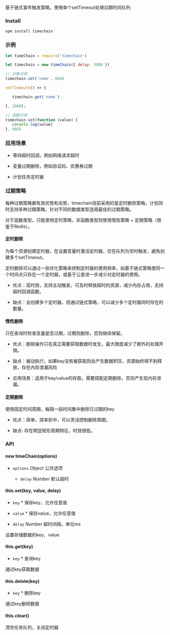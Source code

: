 基于链式事件触发策略，使用单个setTimeout处理过期时间队列

### Install

```
npm install timechain
```

### 示例

```js
let timeChain = require('timechain')

let timechain = new timeChain({ delay: 3000 })

// 对象示例
timechain.set('name', 666)

setTimeout(() => {

   timechain.get('name')

}, 2000);

// 函数示例
timechain.set(function (value) {
   console.log(value)
}, 888)
```

### 应用场景

* 等待超时回调，例如网络请求超时

* 变量过期删除，例如验证码、优惠券过期

* 计划任务定时器


### 过期策略

每种过期策略都有其优势和劣势，timechain目前采用的是定时删除策略。计划同时支持多种过期策略，针对不同的数据类型选用最佳的过期策略。

对于函数类型，只能使用定时策略，非函数类型则使用惰性策略 + 定期策略（借鉴于Redis）。


#### 定时删除

为每个资源创建定时器，在设置变量时激活定时器，仅在队列为空时触发，避免创建多个setTimeout。

定时删除可以通过一些优化策略来控制定时器的使用频率，如基于链式策略使同一个时间点只存在一个定时器，或基于公差进一步减少对定时器的使用。

   * 优点：高时效，支持主动触发，可及时释放超时的资源，减少内存占用，支持超时回调函数。
   
   * 缺点：会创建多个定时器，但通过链式策略，可以减少多个定时器同时存在的数量。

#### 惰性删除

只在查询时检查变量是否过期，过期则删除，否则继续保留。

   * 优点：删除操作只在真正需要获取数据时发生，最大限度减少了额外的处理开销。
   
   * 缺点：被动执行，如果key没有被获取则会产生数据积压，资源始终得不到释放，存在内存泄漏风险

   * 应用场景：适用于key/value的存取，需要搭配定期删除，否则产生现内存泄漏。


#### 定期删除

使用固定时间周期，每隔一段时间集中删除已过期的key

   * 优点：简单，效率折中，可以灵活控制删除周期。

   * 缺点: 存在明显矩形周期特征，时效很低。


### API

#### new timeChain(options)

* `options` *Object* 公共选项

   * `delay` *Number* 默认超时


#### this.set(key, value, delay)

* `key` * 保存key，允许任意值

* `value` * 保存value，允许任意值

* `delay` *Number* 超时间隔，单位ms

设置存储数据的key、value


#### this.get(key)

* `key` * 查询key

通过key获取数据

#### this.delete(key)

* `key` * 删除key

通过key删除数据

#### this.clear()

清空任务队列，关闭定时器